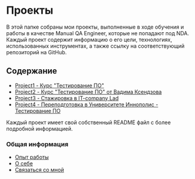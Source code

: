 # Проекты

В этой папке собраны мои проекты, выполненные в ходе обучения и работы в качестве Manual QA Engineer, которые не попадают под NDA. Каждый проект содержит информацию о его цели, технологиях, использованных инструментах, а также ссылку на соответствующий репозиторий на GitHub.

## Содержание

- [Project1 - Курс "Тестирование ПО"](Project1/README.md)
- [Project2 - Курс "Тестирование ПО" от Вадима Ксендзова](Project2/README.md)
- [Project3 - Стажировка в IT-company Lad](Project3/README.md)
- [Project4 - Переподготовка в Университете Иннополис - Тестирование ПО](Project3/README.md)

Каждый проект имеет свой собственный README файл с более подробной информацией.

### Общая информация

- [Опыт работы](../README.md#опыт-работы)
- [О себе](../README.md#о-себе)
- [Связаться со мной](../README.md#связаться-со-мной)
